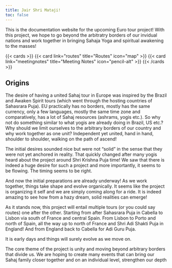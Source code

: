 ```yaml
---
title: Jair Shri Mataji!
toc: false
---
```


This is the documentation website for the upcoming Euro tour project! With this project, we hope to go beyond the arbitratry borders of our
invidual nations and work together in bringing Sahaja Yoga and spiritual awakening to the masses!

{{< cards >}}
  {{< card link="routes" title="Routes" icon="map" >}}
  {{< card link="meetingnotes" title="Meeting Notes" icon="pencil-alt" >}}
{{< /cards >}}

## Origins

The desire of having a united Sahaj tour in Europe was inspired by the Brazil and Awaken Spirit tours (which went through the hosting countries of Sahasrara Puja).
EU practically has no borders, mostly has the same currency, only a few languages, mostly the same time zone and comparatively, has a lot of Sahaj resources (ashrams, yogis etc.).
So why not do something similar to what yogis are already doing in Brazil, US etc.? Why should we limit ourselves to the arbitrary borders of our country and why work together as
one unit? Independent yet united, hand in hand, shoulder to shoulder, walking on the path of ascend!

The initial desires sounded nice but were not “solid” in the sense that they were not yet anchored in reality. That quickly changed after many yogis heard about the project around Shri Krishna Puja time! We saw that there is indeed a huge desire for such a project and more importantly, it seems to be flowing. The timing seems to be right.

And now the initial preparations are already underway! As we work together, things take shape and evolve organically. It seems like the project is organizing it self and we are simply coming along for a ride. It is indeed amazing to see how from a hazy dream, solid realities can emerge!

As it stands now, this project will entail multiple tours (or you could say routes) one after the other. Starting from after Sahasrara Puja in Cabella to Lisbon via south of France and central Spain. From Lisbon to Porto and north of Spain, all the way up to north of France and Shri Adi Shakti Puja in England! And from England back to Cabella for Adi Guru Puja.

It is early days and things will surely evolve as we move on.

The core theme of the project is unity and moving beyond arbitrary borders that divide us.
We are hoping to create many events that can bring our Sahaj family closer together and on an individual level, strengthen our depth
